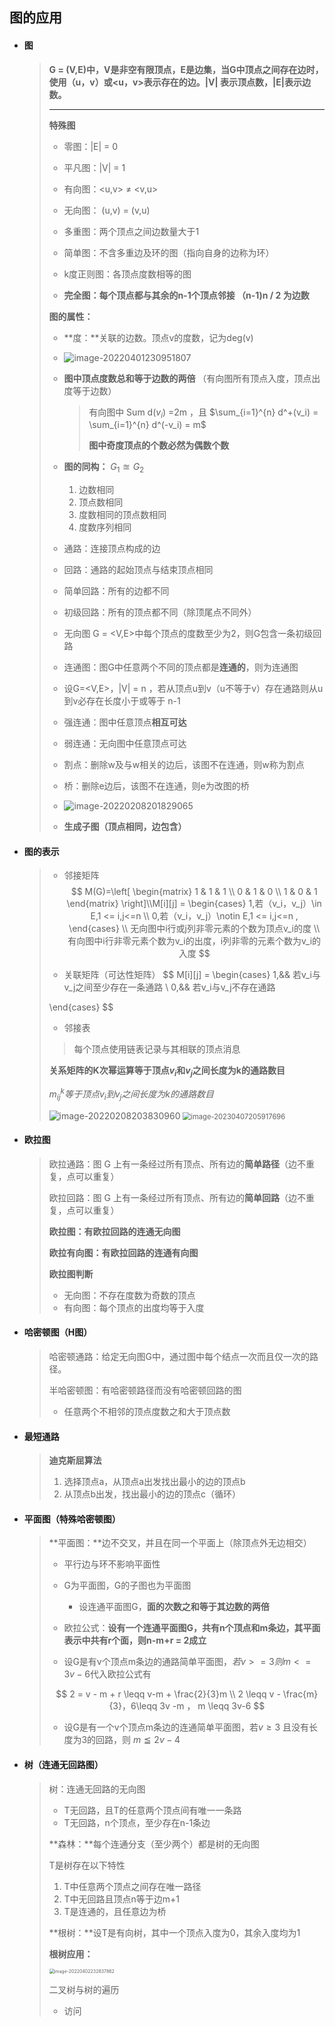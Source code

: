 ## 图的应用

- #### **图**

  > **G = (V,E)中，V是非空有限顶点，E是边集，当G中顶点之间存在边时，使用（u，v）或<u，v>表示存在的边。|V| 表示顶点数，|E|表示边数。**
  >
  > ---
  >
  > **特殊图**
  >
  > - 零图：|E| = 0
  >
  > - 平凡图：|V| = 1
  >
  > - 有向图：<u,v> $\neq$ <v,u> 
  >
  > - 无向图： (u,v)  = (v,u)
  > - 多重图：两个顶点之间边数量大于1
  > - 简单图：不含多重边及环的图（指向自身的边称为环）
  > - k度正则图：各顶点度数相等的图
  > - **完全图：每个顶点都与其余的n-1个顶点邻接 （n-1)n / 2 为边数**
  >
  > 
  >
  > **图的属性：**
  >
  > - **度：**关联的边数。顶点v的度数，记为deg(v)
  >
  > - ![image-20220401230951807](image-20220401230951807.png)  
  >
  > - **图中顶点度数总和等于边数的两倍** （有向图所有顶点入度，顶点出度等于边数）
  >
  >   > 有向图中 Sum d($v_i$) =2m ，且 $\sum_{i=1}^{n} d^+(v_i) = \sum_{i=1}^{n} d^(-v_i) = m$
  >   >
  >   > **图中奇度顶点的个数必然为偶数个数**
  >
  > - **图的同构：** $G_1 \approxeq G_2$
  >
  >   1. 边数相同
  >   2. 顶点数相同
  >   3. 度数相同的顶点数相同
  >   4. 度数序列相同
  >
  > 
  >
  > - 通路：连接顶点构成的边
  > - 回路：通路的起始顶点与结束顶点相同 
  > - 简单回路：所有的边都不同
  > - 初级回路：所有的顶点都不同（除顶尾点不同外）
  > - 无向图 G = <V,E>中每个顶点的度数至少为2，则G包含一条初级回路
  > - 连通图：图G中任意两个不同的顶点都是**连通的**，则为连通图
  > - 设G=<V,E>，|V| = n ，若从顶点u到v（u不等于v）存在通路则从u到v必存在长度小于或等于 n-1
  > - 强连通：图中任意顶点**相互可达**
  > - 弱连通：无向图中任意顶点可达
  > - 割点：删除w及与w相关的边后，该图不在连通，则w称为割点
  > - 桥：删除e边后，该图不在连通，则e为改图的桥
  > - ![image-20220208201829065](image-20220208201829065.png) 
  > - **生成子图（顶点相同，边包含）**
  >

- #### 图的表示 
  
  >- 邻接矩阵
  >$$
  >M(G)=\left[
  > 	\begin{matrix}
  > 		1 & 1 & 1 \\
  > 		0 & 1 & 0 \\
  > 		1 & 0 & 1
  > 	\end{matrix}
  > \right]\\M[i][j] = 
  > \begin{cases}
  > 1,若（v_i，v_j）\in E,1 <= i,j<=n \\
  > 0,若（v_i，v_j）\notin E,1 <= i,j<=n ,
  > \end{cases} \\
  > 无向图中i行或j列非零元素的个数为顶点v_i的度 \\
  > 有向图中i行非零元素个数为v_i的出度，i列非零的元素个数为v_i的入度
  >$$
  >
  >- 关联矩阵（可达性矩阵）
  >$$
  >M[i][j] = 
  > \begin{cases}
  > 1,&& 若v_i与v_j之间至少存在一条通路 \\
  >0,&& 若v_i与v_j不存在通路
  >
  > \end{cases}
  >$$
  >
  >- 邻接表
  >
  >  > 每个顶点使用链表记录与其相联的顶点消息
  >
  >
  >
  >**关系矩阵的K次幂运算等于顶点$v_i$和$v_j$之间长度为k的通路数目**
  >
  >$m_{ij}^k 等于顶点v_i到v_j之间长度为k的通路数目$
  >
  >![image-20220208203830960](image-20220208203830960.png) <img src="image-20230407205917696.png" alt="image-20230407205917696" style="zoom: 80%;" />  
  >
  >
  >
  > 
  
- #### **欧拉图**

  > 欧拉通路：图 G 上有一条经过所有顶点、所有边的**简单路径**（边不重复，点可以重复）
  >
  > 欧拉回路：图 G 上有一条经过所有顶点、所有边的**简单回路**（边不重复，点可以重复）
  >
  > **欧拉图：**有欧拉回路的连通**无向图**
  >
  > **欧拉有向图：**有欧拉回路的连通**有向图**
  >
  > **欧拉图判断**
  >
  > - 无向图：不存在度数为奇数的顶点
  > - 有向图：每个顶点的出度均等于入度
  
- #### **哈密顿图**（H图）
  
  >哈密顿通路：给定无向图G中，通过图中每个结点一次而且仅一次的路径。
  >
  >半哈密顿图：有哈密顿路径而没有哈密顿回路的图
  >
  >- 任意两个不相邻的顶点度数之和大于顶点数
  
- #### **最短通路**
  
  > **迪克斯屈算法**
  >
  > 1. 选择顶点a，从顶点a出发找出最小的边的顶点b
  > 2. 从顶点b出发，找出最小的边的顶点c（循环）
  
- #### **平面图（特殊哈密顿图）**
  
  > **平面图：**边不交叉，并且在同一个平面上（除顶点外无边相交）
  >
  > - 平行边与环不影响平面性
  >
  > - G为平面图，G的子图也为平面图
  >
  >   - 设连通平面图G，**面的次数之和等于其边数的两倍**
  >
  > - 欧拉公式：**设有一个连通平面图G，共有n个顶点和m条边，其平面表示中共有r个面，则n-m+r = 2成立**
  >
  > - 设G是有v个顶点m条边的通路简单平面图，$若v >= 3 则 m <=3v-6$代入欧拉公式有
  >
  > $$
  >  2 = v - m + r \leqq v-m + \frac{2}{3}m \\
  >   2 \leqq v - \frac{m}{3}，6\leqq 3v -m ， m \leqq 3v-6
  > $$
  > 
  > 
  >- 设G是有一个v个顶点m条边的连通简单平面图，若$v \geq 3$ 且没有长度为3的回路，则 $m \leqq 2v - 4$
  >
  
- #### **树（连通无回路图）**
  
  > 树：连通无回路的无向图
  >
  > - T无回路，且T的任意两个顶点间有唯一一条路
  > - T无回路，n个顶点，至少存在n-1条边
  >
  > **森林：**每个连通分支（至少两个）都是树的无向图
  >
  > T是树存在以下特性
  >
  > 1. T中任意两个顶点之间存在唯一路径
  > 2. T中无回路且顶点n等于边m+1
  > 3. T是连通的，且任意边为桥
  >
  > **根树：**设T是有向树，其中一个顶点入度为0，其余入度均为1
  >
  > **根树应用：**
  >
  > <img src="image-20220402232837862.png" alt="image-20220402232837862" style="zoom:50%;" /> 
  >
  >  二叉树与树的遍历
  >
  > - 访问
  
  
  
    









